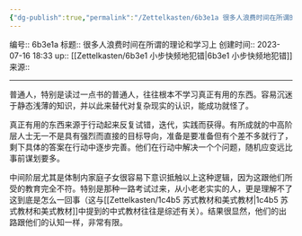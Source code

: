 ```yaml
---
{"dg-publish":true,"permalink":"/Zettelkasten/6b3e1a 很多人浪费时间在所谓的理论和学习上/","dgPassFrontmatter":true}
---
```


编号:: 6b3e1a
标题:: 很多人浪费时间在所谓的理论和学习上
创建时间:: 2023-07-16 18:33
up:: [[Zettelkasten/6b3e1 小步快频地犯错\|6b3e1 小步快频地犯错]]
来源:: 

---
普通人，特别是读过一点书的普通人，往往根本不学习真正有用的东西。容易沉迷于静态浅薄的知识，并以此来替代对复杂现实的认识，能成功就怪了。

真正有用的东西来源于行动起来反复试错，迭代，实践而获得。有所成就的中高阶层人士无一不是具有强烈而直接的目标导向，准备是要准备但有个差不多就行了，剩下具体的答案在行动中逐步完善。他们在行动中解决一个个问题，随机应变远比事前谋划要多。

中间阶层尤其是体制内家庭子女很容易下意识抵触以上这种逻辑，因为这跟他们所受的教育完全不符。特别是那种一路考试过来，从小老老实实的人，更是理解不了这到底是怎么一回事（这与[[Zettelkasten/1c4b5 苏式教材和美式教材\|1c4b5 苏式教材和美式教材]]中提到的中式教材往往是综述有关）。结果很显然，他们的出路跟他们的认知一样，非常有限。